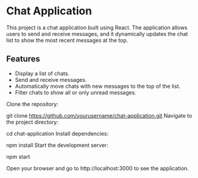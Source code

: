 # Chat Application

This project is a chat application built using React. The application allows users to send and receive messages, and it dynamically updates the chat list to show the most recent messages at the top.

## Features

- Display a list of chats.
- Send and receive messages.
- Automatically move chats with new messages to the top of the list.
- Filter chats to show all or only unread messages.

Clone the repository:

git clone https://github.com/yourusername/chat-application.git
Navigate to the project directory:

cd chat-application
Install dependencies:

npm install
Start the development server:

npm start

Open your browser and go to http://localhost:3000 to see the application.
